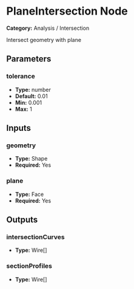
# PlaneIntersection Node

**Category:** Analysis / Intersection

Intersect geometry with plane

## Parameters


### tolerance
- **Type:** number
- **Default:** 0.01
- **Min:** 0.001
- **Max:** 1



## Inputs


### geometry
- **Type:** Shape
- **Required:** Yes



### plane
- **Type:** Face
- **Required:** Yes



## Outputs


### intersectionCurves
- **Type:** Wire[]



### sectionProfiles
- **Type:** Wire[]




